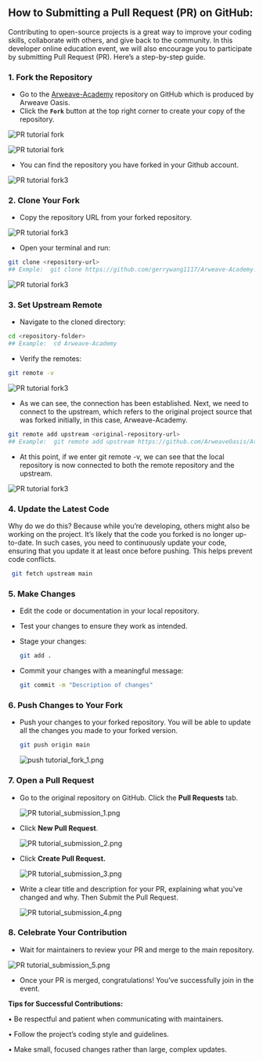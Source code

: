 ## How to Submitting a Pull Request (PR) on GitHub: 
Contributing to open-source projects is a great way to improve your coding skills, collaborate with others, and give back to the community. In this developer online education event, we will also encourage you to participate by submitting Pull Request (PR). Here’s a step-by-step guide.


### 1. Fork the Repository
- Go to the [Arweave-Academy](https://github.com/ArweaveOasis/Arweave-Academy) repository on GitHub which is produced by Arweave Oasis.
- Click the **`Fork`** button at the top right corner to create your copy of the repository.

![PR tutorial fork](https://github.com/ArweaveOasis/Arweave-Academy/blob/d35b6f2237f81702f38a3b5996541085b9bbcb36/doc/image/PR%20tutorial_fork_1.png)

![PR tutorial fork](https://github.com/ArweaveOasis/Arweave-Academy/blob/d35b6f2237f81702f38a3b5996541085b9bbcb36/doc/image/PR%20tutorial_fork_2.png)

- You can find the repository you have forked in your Github account.

![PR tutorial fork3](https://github.com/ArweaveOasis/Arweave-Academy/blob/d35b6f2237f81702f38a3b5996541085b9bbcb36/doc/image/PR%20tutorial_fork_3.png)

### **2. Clone Your Fork**

- Copy the repository URL from your forked repository.

![PR tutorial fork3](https://github.com/ArweaveOasis/Arweave-Academy/blob/d35b6f2237f81702f38a3b5996541085b9bbcb36/doc/image/Clone%20tutorial_fork_1.png)

- Open your terminal and run:
``` bash
git clone <repository-url>
## Exmple:  git clone https://github.com/gerrywang1117/Arweave-Academy.git
```

![PR tutorial fork3](https://github.com/ArweaveOasis/Arweave-Academy/blob/d35b6f2237f81702f38a3b5996541085b9bbcb36/doc/image/Clone%20tutorial_fork_2.png)

### **3. Set Upstream Remote**

- Navigate to the cloned directory:
``` bash
cd <repository-folder>
## Example:  cd Arweave-Academy
```

- Verify the remotes:

``` bash
git remote -v
```
![PR tutorial fork3](https://github.com/ArweaveOasis/Arweave-Academy/blob/d35b6f2237f81702f38a3b5996541085b9bbcb36/doc/image/Clone%20tutorial_fork_3.png)

- As we can see, the connection has been established. Next, we need to connect to the upstream, which refers to the original project source that was forked initially, in this case, Arweave-Academy.

``` bash
git remote add upstream <original-repository-url>
## Example:  git remote add upstream https://github.com/ArweaveOasis/Arweave-Academy.git
```
- At this point, if we enter git remote -v, we can see that the local repository is now connected to both the remote repository and the upstream.

![PR tutorial fork3](https://github.com/ArweaveOasis/Arweave-Academy/blob/d35b6f2237f81702f38a3b5996541085b9bbcb36/doc/image/push%20tutorial_fork_1.png)

### 4. Update the Latest Code

Why do we do this? Because while you’re developing, others might also be working on the project. It’s likely that the code you forked is no longer up-to-date. In such cases, you need to continuously update your code, ensuring that you update it at least once before pushing. This helps prevent code conflicts.

```bash
 git fetch upstream main
```

### **5. Make Changes**

- Edit the code or documentation in your local repository.
- Test your changes to ensure they work as intended.
- Stage your changes:
    
    ```bash
    git add .
    ```
    
- Commit your changes with a meaningful message:
    
    ```bash
    git commit -m "Description of changes"
    ```
    

### **6. Push Changes to Your Fork**

- Push your changes to your forked repository. You will be able to update all the changes you made to your forked version.
    
    ```bash
    git push origin main
    ```
    
    ![push tutorial_fork_1.png](https://prod-files-secure.s3.us-west-2.amazonaws.com/9b7140be-ab46-4dec-b214-2f3e22f5fd3b/2564ceda-2bfa-48a0-827b-ecf30d2445d9/push_tutorial_fork_1.png)
    

### **7. Open a Pull Request**

- Go to the original repository on GitHub. Click the **Pull Requests** tab.
    
    ![PR tutorial_submission_1.png](https://prod-files-secure.s3.us-west-2.amazonaws.com/9b7140be-ab46-4dec-b214-2f3e22f5fd3b/25f5b6fe-5b36-40c0-a1e8-e0862fc1571f/PR_tutorial_submission_1.png)
    
- Click **New Pull Request**.
    
    ![PR tutorial_submission_2.png](https://prod-files-secure.s3.us-west-2.amazonaws.com/9b7140be-ab46-4dec-b214-2f3e22f5fd3b/cbbb61bb-3645-42de-b699-ee1bf96609cf/PR_tutorial_submission_2.png)
    
- Click **Create Pull Request.**
    
    ![PR tutorial_submission_3.png](https://prod-files-secure.s3.us-west-2.amazonaws.com/9b7140be-ab46-4dec-b214-2f3e22f5fd3b/2dae6f3a-4e9f-4ac0-96c6-a78ef1a9e4a3/PR_tutorial_submission_3.png)
    
- Write a clear title and description for your PR, explaining what you’ve changed and why. Then Submit the Pull Request.
    
    ![PR tutorial_submission_4.png](https://prod-files-secure.s3.us-west-2.amazonaws.com/9b7140be-ab46-4dec-b214-2f3e22f5fd3b/94a16532-3afd-4740-8cc2-dc6b2ad5fed4/PR_tutorial_submission_4.png)
    

### **8. Celebrate Your Contribution**

- Wait for maintainers to review your PR and merge to the main repository.

![PR tutorial_submission_5.png](https://prod-files-secure.s3.us-west-2.amazonaws.com/9b7140be-ab46-4dec-b214-2f3e22f5fd3b/81016512-0341-433e-a104-b495f8cee7c1/PR_tutorial_submission_5.png)

- Once your PR is merged, congratulations! You’ve successfully join in the event.


**Tips for Successful Contributions:**

•	Be respectful and patient when communicating with maintainers.

•	Follow the project’s coding style and guidelines.

•	Make small, focused changes rather than large, complex updates.